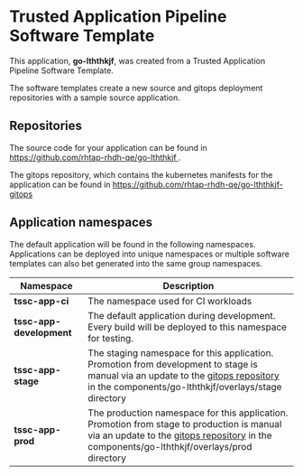 # Trusted Application Pipeline Software Template

This application, **go-lththkjf**, was created from a Trusted Application Pipeline Software Template.

The software templates create a new source and gitops deployment repositories with a sample source application. 

## Repositories

The source code for your application can be found in [https://github.com/rhtap-rhdh-qe/go-lththkjf ](https://github.com/rhtap-rhdh-qe/go-lththkjf ).
 
The gitops repository, which contains the kubernetes manifests for the application can be found in 
[https://github.com/rhtap-rhdh-qe/go-lththkjf-gitops ](https://github.com/rhtap-rhdh-qe/go-lththkjf-gitops ) 

## Application namespaces 

The default application will be found in the following namespaces. Applications can be deployed into unique namespaces or multiple software templates can also bet generated into the same group namespaces.  

|  Namespace   |  Description   |  
| -------- | -------- |
| **tssc-app-ci** | The namespace used for CI workloads |
| **tssc-app-development** | The default application during development. Every build will be deployed to this namespace for testing. |
| **tssc-app-stage** | The staging namespace for this application. Promotion from development to stage is manual via an update to the [gitops repository](https://github.com/rhtap-rhdh-qe/go-lththkjf-gitops ) in the components/go-lththkjf/overlays/stage directory |
| **tssc-app-prod** | The production namespace for this application. Promotion from stage to production is manual via an update to the [gitops repository](https://github.com/rhtap-rhdh-qe/go-lththkjf-gitops ) in the components/go-lththkjf/overlays/prod directory |